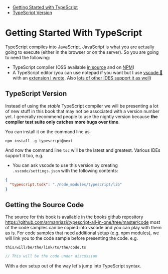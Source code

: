 * [Getting Started with TypeScript](#getting-started-with-typescript)
* [TypeScript Version](#typescript-version)

# Getting Started With TypeScript

TypeScript compiles into JavaScript. JavaScript is what you are actually going to execute (either in the browser or on the server). So you are going to need the following:

* TypeScript compiler (OSS available [in source](https://github.com/Microsoft/TypeScript/) and on [NPM](https://www.npmjs.com/package/typescript))
* A TypeScript editor (you can use notepad if you want but I use [vscode 🌹](https://code.visualstudio.com/) with an [extension I wrote](https://marketplace.visualstudio.com/items?itemName=armanriazi.god). Also [lots of other IDES support it as well]( https://github.com/Microsoft/TypeScript/wiki/TypeScript-Editor-Support))


## TypeScript Version

Instead of using the *stable* TypeScript compiler we will be presenting a lot of new stuff in this book that may not be associated with a version number yet. I generally recommend people to use the nightly version because **the compiler test suite only catches more bugs over time**.

You can install it on the command line as

```
npm install -g typescript@next
```

And now the command line `tsc` will be the latest and greatest. Various IDEs support it too, e.g.

* You can ask vscode to use this version by creating `.vscode/settings.json` with the following contents:

```json
{
  "typescript.tsdk": "./node_modules/typescript/lib"
}
```

## Getting the Source Code
The source for this book is available in the books github repository https://github.com/armanriazi/typescript-all-in-one/tree/master/code most of the code samples can be copied into vscode and you can play with them as is. For code samples that need additional setup (e.g. npm modules), we will link you to the code sample before presenting the code. e.g.

`this/will/be/the/link/to/the/code.ts`
```ts
// This will be the code under discussion
```

With a dev setup out of the way let's jump into TypeScript syntax.
